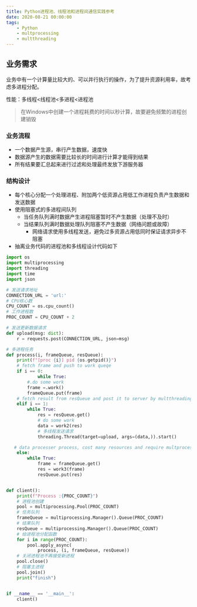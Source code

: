```yaml
---
title: Python进程池、线程池和进程间通信实践参考
date: 2020-08-21 00:00:00
tags:
	- Python
	- multprocessing
	- multthreading
---
```

## 业务需求

业务中有一个计算量比较大的、可以并行执行的操作，为了提升资源利用率，故考虑多进程分配。

性能：多线程<线程池<多进程<进程池

> 在Windows中创建一个进程耗费的时间以秒计算，故要避免频繁的进程创建销毁

### 业务流程

* 一个数据产生源，串行产生数据，速度快
* 数据源产生的数据需要比较长的时间进行计算才能得到结果
* 所有结果要汇总起来进行过滤和处理最终发放下游服务器

### 结构设计

* 每个核心分配一个处理进程、附加两个低资源占用低工作进程负责产生数据和发送数据
* 使用阻塞式的多进程间队列
  * 当任务队列满时数据产生进程阻塞暂时不产生数据（处理不及时）
  * 当结果队列满时数据处理队列阻塞不产生数据（网络问题或故障）
    * 网络请求使用多线程发送，避免过多资源占用低同时保证请求异步不阻塞
* 抽离业务代码的进程池和多线程设计代码如下

``` python
import os
import multiprocessing
import threading
import time
import json

# 发送请求地址
CONNECTION_URL = 'url:'
# CPU核心数
CPU_COUNT = os.cpu_count()
# 工作进程数
PROC_COUNT = CPU_COUNT + 2

# 发送更新数据请求
def upload(msg: dict):
    r = requests.post(CONNECTION_URL, json=msg)

# 多进程任务
def process(i, frameQueue, resQueue): 
    print(f"[proc {i}] pid {os.getpid()}")
    # fetch frame and push to work queqe
    if i == 0:
			while True:
        #.do some work
        frame =.work()
      	frameQueue.put(frame)
    # fetch result from resQueue and post it to server by multthreading
    elif i == 1:
        while True:
            res = resQueue.get()
            # do some work
            data = work2(res)
            # 多线程发送请求
            threading.Thread(target=upload, args=(data,)).start()

   # data processer process, cost many resources and require multprocessing to speed up
    else:
        while True:
            frame = frameQueue.get()
            res = work3(frame)
            resQueue.put(res)


def client():
    print(f"Process :{PROC_COUNT}")
    # 进程池创建
    pool = multiprocessing.Pool(PROC_COUNT)
    # 任务队列
    frameQueue = multiprocessing.Manager().Queue(PROC_COUNT)
    # 结果队列
    resQueue = multiprocessing.Manager().Queue(PROC_COUNT)
    # 给进程池分配函数
    for i in range(PROC_COUNT):
        pool.apply_async(
            process, (i, frameQueue, resQueue))
    # 关闭进程池不再接受新进程
    pool.close()
    # 阻塞主进程
    pool.join()
    print("finish")


if __name__ == '__main__':
    client()
```

